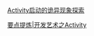 [Activity启动的诡异现象探索](https://www.jianshu.com/p/f0e53e770e32)

[要点提炼|开发艺术之Activity](https://www.jianshu.com/p/602b1ec4ca7a)
